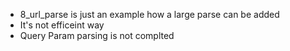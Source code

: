 - 8_url_parse is just an example how a large parse can be added
- It's not efficeint way
- Query Param parsing is not complted
